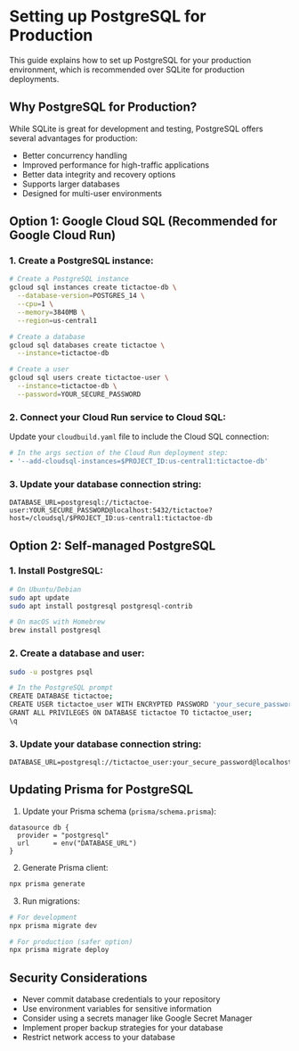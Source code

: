 # Setting up PostgreSQL for Production

This guide explains how to set up PostgreSQL for your production environment, which is recommended over SQLite for production deployments.

## Why PostgreSQL for Production?

While SQLite is great for development and testing, PostgreSQL offers several advantages for production:

- Better concurrency handling
- Improved performance for high-traffic applications
- Better data integrity and recovery options
- Supports larger databases
- Designed for multi-user environments

## Option 1: Google Cloud SQL (Recommended for Google Cloud Run)

### 1. Create a PostgreSQL instance:

```bash
# Create a PostgreSQL instance
gcloud sql instances create tictactoe-db \
  --database-version=POSTGRES_14 \
  --cpu=1 \
  --memory=3840MB \
  --region=us-central1

# Create a database
gcloud sql databases create tictactoe \
  --instance=tictactoe-db

# Create a user
gcloud sql users create tictactoe-user \
  --instance=tictactoe-db \
  --password=YOUR_SECURE_PASSWORD
```

### 2. Connect your Cloud Run service to Cloud SQL:

Update your `cloudbuild.yaml` file to include the Cloud SQL connection:

```yaml
# In the args section of the Cloud Run deployment step:
- '--add-cloudsql-instances=$PROJECT_ID:us-central1:tictactoe-db'
```

### 3. Update your database connection string:

```
DATABASE_URL=postgresql://tictactoe-user:YOUR_SECURE_PASSWORD@localhost:5432/tictactoe?host=/cloudsql/$PROJECT_ID:us-central1:tictactoe-db
```

## Option 2: Self-managed PostgreSQL

### 1. Install PostgreSQL:

```bash
# On Ubuntu/Debian
sudo apt update
sudo apt install postgresql postgresql-contrib

# On macOS with Homebrew
brew install postgresql
```

### 2. Create a database and user:

```bash
sudo -u postgres psql

# In the PostgreSQL prompt
CREATE DATABASE tictactoe;
CREATE USER tictactoe_user WITH ENCRYPTED PASSWORD 'your_secure_password';
GRANT ALL PRIVILEGES ON DATABASE tictactoe TO tictactoe_user;
\q
```

### 3. Update your database connection string:

```
DATABASE_URL=postgresql://tictactoe_user:your_secure_password@localhost:5432/tictactoe
```

## Updating Prisma for PostgreSQL

1. Update your Prisma schema (`prisma/schema.prisma`):

```prisma
datasource db {
  provider = "postgresql"
  url      = env("DATABASE_URL")
}
```

2. Generate Prisma client:

```bash
npx prisma generate
```

3. Run migrations:

```bash
# For development
npx prisma migrate dev

# For production (safer option)
npx prisma migrate deploy
```

## Security Considerations

- Never commit database credentials to your repository
- Use environment variables for sensitive information
- Consider using a secrets manager like Google Secret Manager
- Implement proper backup strategies for your database
- Restrict network access to your database